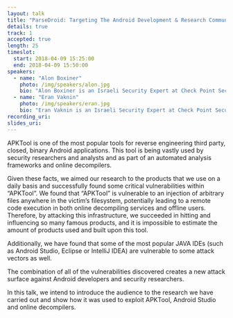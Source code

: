 ```yaml
---
layout: talk
title: "ParseDroid: Targeting The Android Development & Research Community"
details: true
track: 1
accepted: true
length: 25
timeslot:
  start: 2018-04-09 15:25:00
  end: 2018-04-09 15:50:00
speakers: 
  - name: "Alon Boxiner"
    photo: /img/speakers/alon.jpg
    bio: "Alon Boxiner is an Israeli Security Expert at Check Point Security Technologies, Has over 4 years of experience from the Israeli National Cyber Defense unit. His recent researches has revealed vulnerabilities within popular services (ApkTool, Android Studio, Eclipse, LinkedIn)."
  - name: "Eran Vaknin"
    photo: /img/speakers/eran.jpg
    bio: "Eran Vaknin is an Israeli Security Expert at Check Point Security Technologies, Has over 6 years of experience in cybersecurity research, His recent researchers has revealed vulnerabilities within popular services (ApkTool, Android Studio, LinkedIn, WhatsApp), Owner of 'Vproxy' mobile security tool."
recording_uri: 
slides_uri: 
---
```


APKTool is one of the most popular tools for reverse engineering third party, closed, binary Android applications. This tool is being vastly used by security researchers and analysts and as part of an automated analysis frameworks and online decompilers.

Given these facts, we aimed our research to the products that we use on a daily basis and successfully found some critical vulnerabilities within “APKTool”. We found that “APKTool” is vulnerable to an injection of arbitrary files anywhere in the victim’s filesystem, potentially leading to a remote code execution in both online decompiling services and offline users. 
Therefore, by attacking this infrastructure, we succeeded in hitting and influencing so many famous products, and it is impossible to estimate the amount of products used and built upon this tool.


Additionally, we have found that some of the most popular JAVA IDEs (such as Android Studio, Eclipse or IntelliJ IDEA) are vulnerable to some attack vectors as well.


The combination of all of the vulnerabilities discovered creates a new attack surface against Android developers and security researchers. 
 
In this talk, we intend to introduce the audience to the research we have carried out and show how it was used to exploit APKTool, Android Studio and online decompilers.